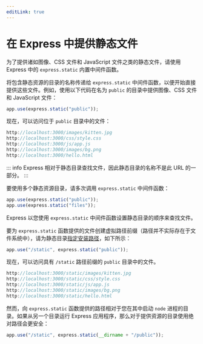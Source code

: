 ```yaml
---
editLink: true
---
```


# 在 Express 中提供静态文件

为了提供诸如图像、CSS 文件和 JavaScript 文件之类的静态文件，请使用 Express 中的 `express.static` 内置中间件函数。

将包含静态资源的目录的名称传递给 `express.static` 中间件函数，以便开始直接提供这些文件。例如，使用以下代码在名为 `public` 的目录中提供图像、CSS 文件和 JavaScript 文件：

```javascript
app.use(express.static("public"));
```

现在，可以访问位于 `public` 目录中的文件：

```javascript
http://localhost:3000/images/kitten.jpg
http://localhost:3000/css/style.css
http://localhost:3000/js/app.js
http://localhost:3000/images/bg.png
http://localhost:3000/hello.html
```

::: info
Express 相对于静态目录查找文件，因此静态目录的名称不是此 URL 的一部分。
:::

要使用多个静态资源目录，请多次调用 `express.static` 中间件函数：

```javascript
app.use(express.static("public"));
app.use(express.static("files"));
```

Express 以您使用 `express.static` 中间件函数设置静态目录的顺序来查找文件。

要为 `express.static` 函数提供的文件创建虚拟路径前缀（路径并不实际存在于文件系统中），请为静态目录[指定安装路径](/api/4x#app.use)，如下所示：

```javascript
app.use("/static", express.static("public"));
```

现在，可以访问具有 `/static` 路径前缀的 `public` 目录中的文件。

```javascript
http://localhost:3000/static/images/kitten.jpg
http://localhost:3000/static/css/style.css
http://localhost:3000/static/js/app.js
http://localhost:3000/static/images/bg.png
http://localhost:3000/static/hello.html
```

然而，向 `express.static` 函数提供的路径相对于您在其中启动 `node` 进程的目录。如果从另一个目录运行 Express 应用程序，那么对于提供资源的目录使用绝对路径会更安全：

```javascript
app.use("/static", express.static(__dirname + "/public"));
```
